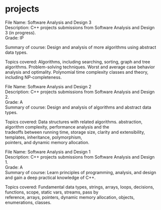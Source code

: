 # projects

File Name: Software Analysis and Design 3  
Description: C++ projects submissions from Software Analysis and Design 3 (in progress).  
Grade: IP  

Summary of course:  Design and analysis of more algorithms using abstract data types.   

Topics covered:     Algorithms, including searching, sorting, graph and tree algorithms. Problem-solving techniques. 
                    Worst and average case behavior analysis and optimality. Polynomial time complexity classes and theory,  
                    including NP-completeness.  
                    
File Name: Software Analysis and Design 2  
Description: C++ projects submissions from Software Analysis and Design 2.  
Grade: A  
Summary of course:  Design and analysis of algorithms and abstract data types. 

Topics covered:     Data structures with related algorithms. abstraction, algorithm complexity, performance analysis and the  
                    tradeoffs between running time, storage size, clarity and extensibility, templates, inheritance, polymorphism,  
                    pointers, and dynamic memory allocation.  

File Name: Software Analysis and Design 1  
Description: C++ projects submissions from Software Analysis and Design 1.  
Grade: A  
Summary of course:  Learn principles of programming, analysis, and design and gain a deep practical knowledge of C++. 

Topics covered:     Fundamental data types, strings, arrays, loops, decisions, functions, scope, static vars, streams, pass by  
                    reference, arrays, pointers, dynamic memory allocation, objects, enumerations, classes.  
                    
